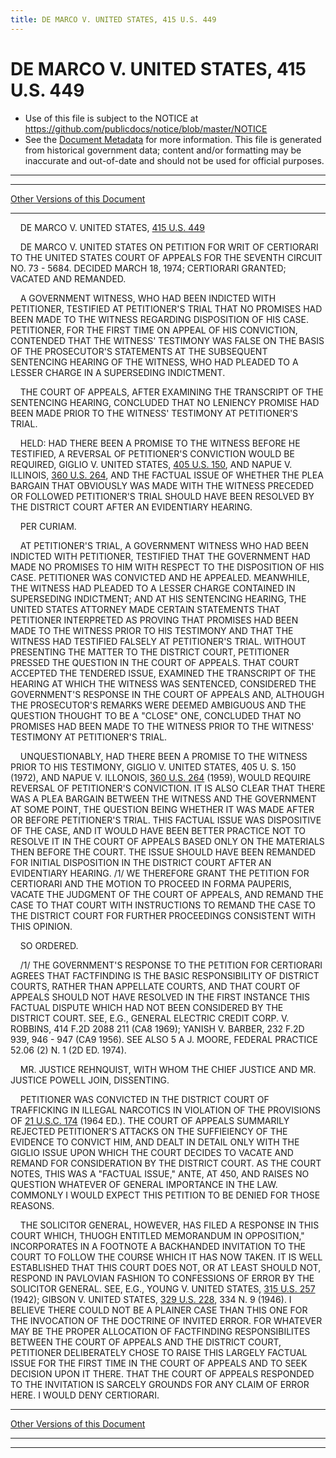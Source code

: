 ```yaml
---
title: DE MARCO V. UNITED STATES, 415 U.S. 449
---
```


# DE MARCO V. UNITED STATES, 415 U.S. 449

* Use of this file is subject to the NOTICE at https://github.com/publicdocs/notice/blob/master/NOTICE
* See the [Document Metadata](../../../index.md) for more information.
  This file is generated from historical government data; content and/or formatting may be inaccurate and out-of-date and should not be used for official purposes.

----------
----------

[Other Versions of this Document](https://publicdocs.github.io/go/links?ns=uslm-x&ref=%2Fus%2Fcourts%2Fscotus%2FusReporter%2F415%2F449)

----------

    DE MARCO V. UNITED STATES, [415 U.S. 449][/us/courts/scotus/usReporter/415/449]

    DE MARCO V. UNITED STATES ON PETITION FOR WRIT OF CERTIORARI TO THE UNITED STATES COURT OF APPEALS FOR THE SEVENTH CIRCUIT NO. 73 - 5684.  DECIDED MARCH 18, 1974; CERTIORARI GRANTED; VACATED AND REMANDED.

    A GOVERNMENT WITNESS, WHO HAD BEEN INDICTED WITH PETITIONER, TESTIFIED AT PETITIONER'S TRIAL THAT NO PROMISES HAD BEEN MADE TO THE WITNESS REGARDING DISPOSITION OF HIS CASE.  PETITIONER, FOR THE FIRST TIME ON APPEAL OF HIS CONVICTION, CONTENDED THAT THE WITNESS'  TESTIMONY WAS FALSE ON THE BASIS OF THE PROSECUTOR'S STATEMENTS AT THE SUBSEQUENT SENTENCING HEARING OF THE WITNESS, WHO HAD PLEADED TO A LESSER CHARGE IN A SUPERSEDING INDICTMENT.

    THE COURT OF APPEALS, AFTER EXAMINING THE TRANSCRIPT OF THE SENTENCING HEARING, CONCLUDED THAT NO LENIENCY PROMISE HAD BEEN MADE PRIOR TO THE WITNESS'  TESTIMONY AT PETITIONER'S TRIAL.

    HELD: HAD THERE BEEN A PROMISE TO THE WITNESS BEFORE HE TESTIFIED, A REVERSAL OF PETITIONER'S CONVICTION WOULD BE REQUIRED, GIGLIO V. UNITED STATES, [405 U.S. 150][/us/courts/scotus/usReporter/405/150], AND NAPUE V. ILLINOIS, [360 U.S. 264][/us/courts/scotus/usReporter/360/264], AND THE FACTUAL ISSUE OF WHETHER THE PLEA BARGAIN THAT OBVIOUSLY WAS MADE WITH THE WITNESS PRECEDED OR FOLLOWED PETITIONER'S TRIAL SHOULD HAVE BEEN RESOLVED BY THE DISTRICT COURT AFTER AN EVIDENTIARY HEARING.

    PER CURIAM.

    AT PETITIONER'S TRIAL, A GOVERNMENT WITNESS WHO HAD BEEN INDICTED WITH PETITIONER, TESTIFIED THAT THE GOVERNMENT HAD MADE NO PROMISES TO HIM WITH RESPECT TO THE DISPOSITION OF HIS CASE.  PETITIONER WAS CONVICTED AND HE APPEALED.  MEANWHILE, THE WITNESS HAD PLEADED TO A LESSER CHARGE CONTAINED IN SUPERSEDING INDICTMENT; AND AT HIS SENTENCING HEARING, THE UNITED STATES ATTORNEY MADE CERTAIN STATEMENTS THAT PETITIONER INTERPRETED AS PROVING THAT PROMISES HAD BEEN MADE TO THE WITNESS PRIOR TO HIS TESTIMONY AND THAT THE WITNESS HAD TESTIFIED FALSELY AT PETITIONER'S TRIAL.  WITHOUT PRESENTING THE MATTER TO THE DISTRICT COURT, PETITIONER PRESSED THE QUESTION IN THE COURT OF APPEALS.  THAT COURT ACCEPTED THE TENDERED ISSUE, EXAMINED THE TRANSCRIPT OF THE HEARING AT WHICH THE WITNESS WAS SENTENCED, CONSIDERED THE GOVERNMENT'S RESPONSE IN THE COURT OF APPEALS AND, ALTHOUGH THE PROSECUTOR'S REMARKS WERE DEEMED AMBIGUOUS AND THE QUESTION THOUGHT TO BE A "CLOSE" ONE, CONCLUDED THAT NO PROMISES HAD BEEN MADE TO THE WITNESS PRIOR TO THE WITNESS' TESTIMONY AT PETITIONER'S TRIAL.

    UNQUESTIONABLY, HAD THERE BEEN A PROMISE TO THE WITNESS PRIOR TO HIS TESTIMONY, GIGLIO V. UNITED STATES, 405 U. S. 150 (1972), AND NAPUE V. ILLONOIS, [360 U.S. 264][/us/courts/scotus/usReporter/360/264] (1959), WOULD REQUIRE REVERSAL OF PETITIONER'S CONVICTION.  IT IS ALSO CLEAR THAT THERE WAS A PLEA BARGAIN BETWEEN THE WITNESS AND THE GOVERNMENT AT SOME POINT, THE QUESTION BEING WHETHER IT WAS MADE AFTER OR BEFORE PETITIONER'S TRIAL.  THIS FACTUAL ISSUE WAS DISPOSITIVE OF THE CASE, AND IT WOULD HAVE BEEN BETTER PRACTICE NOT TO RESOLVE IT IN THE COURT OF APPEALS BASED ONLY ON THE MATERIALS THEN BEFORE THE COURT.  THE ISSUE SHOULD HAVE BEEN REMANDED FOR INITIAL DISPOSITION IN THE DISTRICT COURT AFTER AN EVIDENTIARY HEARING.  /1/ WE THEREFORE GRANT THE PETITION FOR CERTIORARI AND THE MOTION TO PROCEED IN FORMA PAUPERIS, VACATE THE JUDGMENT OF THE COURT OF APPEALS, AND REMAND THE CASE TO THAT COURT WITH INSTRUCTIONS TO REMAND THE CASE TO THE DISTRICT COURT FOR FURTHER PROCEEDINGS CONSISTENT WITH THIS OPINION.

    SO ORDERED.

    /1/  THE GOVERNMENT'S RESPONSE TO THE PETITION FOR CERTIORARI AGREES THAT FACTFINDING IS THE BASIC RESPONSIBILITY OF DISTRICT COURTS, RATHER THAN APPELLATE COURTS, AND THAT COURT OF APPEALS SHOULD NOT HAVE RESOLVED IN THE FIRST INSTANCE THIS FACTUAL DISPUTE WHICH HAD NOT BEEN CONSIDERED BY THE DISTRICT COURT.  SEE, E.G., GENERAL ELECTRIC CREDIT CORP. V. ROBBINS, 414 F.2D 2088 211 (CA8 1969); YANISH V. BARBER, 232 F.2D 939, 946 - 947 (CA9 1956).  SEE ALSO 5 A J. MOORE, FEDERAL PRACTICE 52.06 (2) N. 1 (2D ED. 1974).

    MR. JUSTICE REHNQUIST, WITH WHOM THE CHIEF JUSTICE AND MR. JUSTICE POWELL JOIN, DISSENTING.

    PETITIONER WAS CONVICTED IN THE DISTRICT COURT OF TRAFFICKING IN ILLEGAL NARCOTICS IN VIOLATION OF THE PROVISIONS OF [21 U.S.C. 174][/us/usc/t21/s174] (1964 ED.).  THE COURT OF APPEALS SUMMARILY REJECTED PETITIONER'S ATTACKS ON THE SUFFIEIENCY OF THE EVIDENCE TO CONVICT HIM, AND DEALT IN DETAIL ONLY WITH THE GIGLIO ISSUE UPON WHICH THE COURT DECIDES TO VACATE AND REMAND FOR CONSIDERATION BY THE DISTRICT COURT.  AS THE COURT NOTES, THIS WAS A "FACTUAL ISSUE,"  ANTE, AT 450, AND RAISES NO QUESTION WHATEVER OF GENERAL IMPORTANCE IN THE LAW.  COMMONLY I WOULD EXPECT THIS PETITION TO BE DENIED FOR THOSE REASONS.

    THE SOLICITOR GENERAL, HOWEVER, HAS FILED A RESPONSE IN THIS COURT WHICH, THUOGH ENTITLED MEMORANDUM IN OPPOSITION," INCORPORATES IN A FOOTNOTE A BACKHANDED INVITATION TO THE COURT TO FOLLOW THE COURSE WHICH IT HAS NOW TAKEN.  IT IS WELL ESTABLISHED THAT THIS COURT DOES NOT, OR AT LEAST SHOULD NOT, RESPOND IN PAVLOVIAN FASHION TO CONFESSIONS OF ERROR BY THE SOLICITOR GENERAL.  SEE, E.G., YOUNG V. UNITED STATES, [315 U.S. 257][/us/courts/scotus/usReporter/315/257] (1942); GIBSON V. UNITED STATES, [329 U.S. 228][/us/courts/scotus/usReporter/329/228], 334 N. 9 (1946).  I BELIEVE THERE COULD NOT BE A PLAINER CASE THAN THIS ONE FOR THE INVOCATION OF THE DOCTRINE OF INVITED ERROR.  FOR WHATEVER MAY BE THE PROPER ALLOCATION OF FACTFINDING RESPONSIBILITES BETWEEN THE COURT OF APPEALS AND THE DISTRICT COURT, PETITIONER DELIBERATELY CHOSE TO RAISE THIS LARGELY FACTUAL ISSUE FOR THE FIRST TIME IN THE COURT OF APPEALS AND TO SEEK DECISION UPON IT THERE.  THAT THE COURT OF APPEALS RESPONDED TO THE INVITATION IS SARCELY GROUNDS FOR ANY CLAIM OF ERROR HERE.  I WOULD DENY CERTIORARI.

----------

[Other Versions of this Document](https://publicdocs.github.io/go/links?ns=uslm-x&ref=%2Fus%2Fcourts%2Fscotus%2FusReporter%2F415%2F449)

----------
----------

[/us/courts/scotus/usReporter/415/449]: https://publicdocs.github.io/go/links?ns=uslm-x&ref=%2Fus%2Fcourts%2Fscotus%2FusReporter%2F415%2F449
[/us/courts/scotus/usReporter/405/150]: https://publicdocs.github.io/go/links?ns=uslm-x&ref=%2Fus%2Fcourts%2Fscotus%2FusReporter%2F405%2F150
[/us/courts/scotus/usReporter/360/264]: https://publicdocs.github.io/go/links?ns=uslm-x&ref=%2Fus%2Fcourts%2Fscotus%2FusReporter%2F360%2F264
[/us/courts/scotus/usReporter/360/264]: https://publicdocs.github.io/go/links?ns=uslm-x&ref=%2Fus%2Fcourts%2Fscotus%2FusReporter%2F360%2F264
[/us/usc/t21/s174]: https://publicdocs.github.io/go/links?ns=uslm&ref=%2Fus%2Fusc%2Ft21%2Fs174
[/us/courts/scotus/usReporter/315/257]: https://publicdocs.github.io/go/links?ns=uslm-x&ref=%2Fus%2Fcourts%2Fscotus%2FusReporter%2F315%2F257
[/us/courts/scotus/usReporter/329/228]: https://publicdocs.github.io/go/links?ns=uslm-x&ref=%2Fus%2Fcourts%2Fscotus%2FusReporter%2F329%2F228


